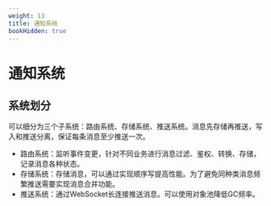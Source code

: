 ```yaml
---
weight: 13
title: 通知系统
bookHidden: true
---
```


# 通知系统

## 系统划分

可以细分为三个子系统：路由系统、存储系统、推送系统。消息先存储再推送，写入和推送分离，保证每条消息至少推送一次。

- 路由系统：监听事件变更，针对不同业务进行消息过滤、鉴权、转换、存储，记录消息各种状态。
- 存储系统：存储消息，可以通过实现顺序写提高性能。为了避免同种类消息频繁推送需要实现消息合并功能。
- 推送系统：通过WebSocket长连接推送消息。可以使用对象池降低GC频率。
